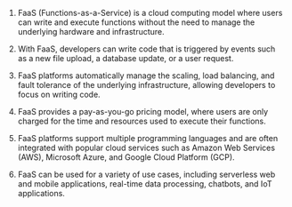 1. FaaS (Functions-as-a-Service) is a cloud computing model where users can write and execute functions without the need to manage the underlying hardware and infrastructure.

2. With FaaS, developers can write code that is triggered by events such as a new file upload, a database update, or a user request.

3. FaaS platforms automatically manage the scaling, load balancing, and fault tolerance of the underlying infrastructure, allowing developers to focus on writing code.

4. FaaS provides a pay-as-you-go pricing model, where users are only charged for the time and resources used to execute their functions.

5. FaaS platforms support multiple programming languages and are often integrated with popular cloud services such as Amazon Web Services (AWS), Microsoft Azure, and Google Cloud Platform (GCP).

6. FaaS can be used for a variety of use cases, including serverless web and mobile applications, real-time data processing, chatbots, and IoT applications.